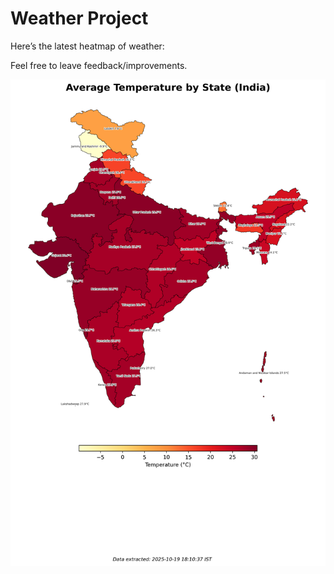 # Weather Project

Here’s the latest heatmap of weather:

Feel free to leave feedback/improvements.

![India Heatmap](docs/assets/india_heatmap.png?v=F4DC47)
